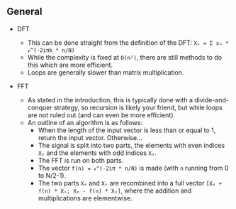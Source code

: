 ## General

- DFT
    - This can be done straight from the definition of the DFT: `Xₖ = Σ xₙ * ℯ^(-2iπk * n/N)`
    - While the complexity is fixed at `O(n²)`, there are still methods to do this which are more efficient.
    - Loops are generally slower than matrix multiplication.

- FFT
    - As stated in the introduction, this is typically done with a divide-and-conquer strategy, so recursion is likely your friend, but while loops are not ruled out (and can even be more efficient).
    - An outline of an algorithm is as follows:
        - When the length of the input vector is less than or equal to 1, return the input vector. Otherwise...
        - The signal is split into two parts, the elements with even indices `Xₑ` and the elements with odd indices `Xₒ`.
        - The FFT is run on both parts.
        - The vector `f(n) = ℯ^(-2iπ * n/N)` is made (with `n` running from 0 to N/2-1).
        - The two parts `Xₑ` and `Xₒ` are recombined into a full vector `[Xₑ + f(n) * Xₒ; Xₑ - f(n) * Xₒ]`, where the addition and multiplications are elementwise.
